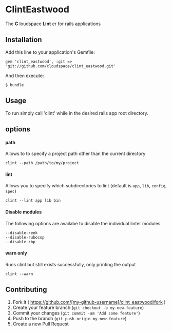 # ClintEastwood

The **C** loudspace **Lint** er for rails applications

## Installation

Add this line to your application's Gemfile:

    gem 'clint_eastwood', :git => 'git://github.com/cloudspace/clint_eastwood.git'

And then execute:

    $ bundle

## Usage

To run simply call 'clint' while in the desired rails app root directory.

## options
#### path
Allows to to specify a project path other than the current directory

```
clint --path /path/to/my/project
```

#### lint
Allows you to specify which subdirectories to lint (default is `app`, `lib`, `config`, `spec`)

```
clint --lint app lib bin
```

#### Disable modules
The following options are availabe to disable the individual linter modules

```
--disable-reek
--disable-rubocop
--disable-rbp
```

#### warn only
Runs clint but still exists successfully, only printing the output

```
clint --warn
```


## Contributing

1. Fork it ( https://github.com/[my-github-username]/clint_eastwood/fork )
2. Create your feature branch (`git checkout -b my-new-feature`)
3. Commit your changes (`git commit -am 'Add some feature'`)
4. Push to the branch (`git push origin my-new-feature`)
5. Create a new Pull Request
